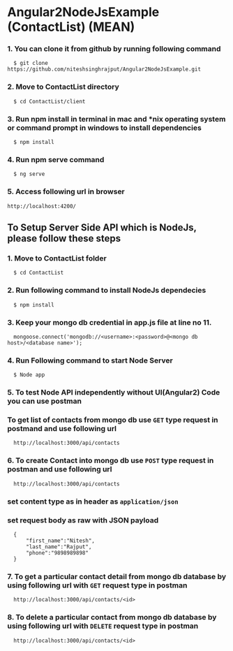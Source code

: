 # Angular2NodeJsExample (ContactList) (MEAN)

### 1. You can clone it from github by running following command

```
  $ git clone https://github.com/niteshsinghrajput/Angular2NodeJsExample.git
```

### 2. Move to ContactList directory
```
  $ cd ContactList/client
```
### 3. Run npm install in terminal in mac and *nix operating system or command prompt in windows to install dependencies 
```
  $ npm install 
```
### 4. Run npm serve command 
```
  $ ng serve
```
### 5. Access following url in browser
`http://localhost:4200/`

 
## To Setup Server Side API which is NodeJs, please follow these steps

### 1. Move to ContactList folder
```
  $ cd ContactList
```
### 2. Run following command to install NodeJs dependecies 
```
  $ npm install
```
### 3. Keep your mongo db credential in app.js file at line no 11.
```
  mongoose.connect('mongodb://<username>:<password>@<mongo db host>/<database name>');
```
### 4. Run Following command to start Node Server
```
  $ Node app
```
### 5. To test Node API independently without UI(Angular2) Code you can use postman
### To get list of contacts from mongo db use `GET` type request in postmand and use following url
```
  http://localhost:3000/api/contacts
```
### 6. To create Contact into mongo db use `POST` type request in postman and use following url
```
  http://localhost:3000/api/contacts
```
### set content type as in header as `application/json`
### set request body as raw with JSON payload
```
  {
      "first_name":"Nitesh",
      "last_name":"Rajput",
      "phone":"9898989898"
  }
```
### 7. To get a particular contact detail from mongo db database by using following url with `GET` request type in postman
```
  http://localhost:3000/api/contacts/<id>
```
### 8. To delete a particular contact from mongo db database by using following url with `DELETE` request type in postman
```
  http://localhost:3000/api/contacts/<id>
```
